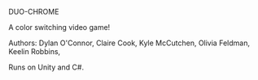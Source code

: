 DUO-CHROME

A color switching video game!

Authors:
Dylan O'Connor,
Claire Cook,
Kyle McCutchen,
Olivia Feldman,
Keelin Robbins,


Runs on Unity and C#.

